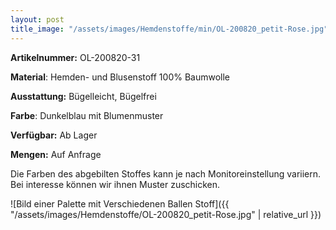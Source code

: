 ```yaml
---
layout: post
title_image: "/assets/images/Hemdenstoffe/min/OL-200820_petit-Rose.jpg"
---
```


**Artikelnummer:** OL-200820-31

**Material**: Hemden- und Blusenstoff 100% Baumwolle

**Ausstattung:** Bügelleicht, Bügelfrei

**Farbe**:  Dunkelblau mit Blumenmuster

**Verfügbar:** Ab Lager

**Mengen:** Auf Anfrage

Die Farben des abgebilten Stoffes kann je nach Monitoreinstellung variiern. Bei interesse können wir ihnen Muster zuschicken.


![Bild einer Palette mit Verschiedenen Ballen Stoff]({{ "/assets/images/Hemdenstoffe/OL-200820_petit-Rose.jpg" | relative_url }})


